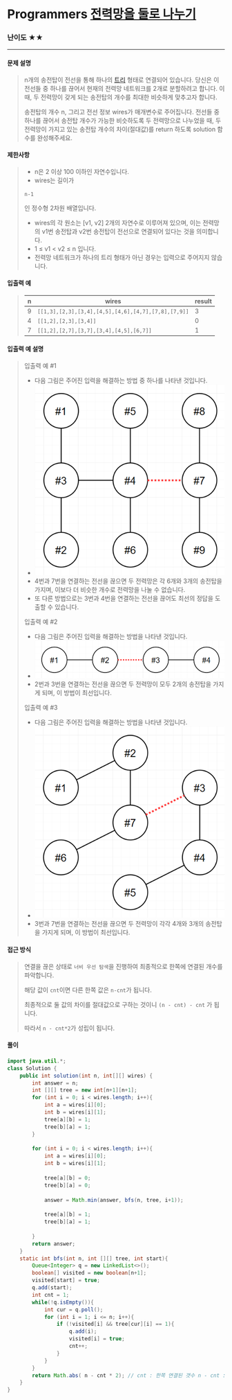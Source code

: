 # Programmers [전력망을 둘로 나누기](https://school.programmers.co.kr/learn/courses/30/lessons/86971)

### 난이도 ★★

---

#### 문제 설명

> n개의 송전탑이 전선을 통해 하나의 [트리](https://en.wikipedia.org/wiki/Tree_(data_structure)) 형태로 연결되어 있습니다. 당신은 이 전선들 중 하나를 끊어서 현재의 전력망 네트워크를 2개로 분할하려고 합니다. 이때, 두 전력망이 갖게 되는 송전탑의 개수를 최대한 비슷하게 맞추고자 합니다.
>
> 송전탑의 개수 n, 그리고 전선 정보 wires가 매개변수로 주어집니다. 전선들 중 하나를 끊어서 송전탑 개수가 가능한 비슷하도록 두 전력망으로 나누었을 때, 두 전력망이 가지고 있는 송전탑 개수의 차이(절대값)를 return 하도록 solution 함수를 완성해주세요.

#### 제한사항

>- n은 2 이상 100 이하인 자연수입니다.
>- wires는 길이가
>
>  ```
>  n-1
>  ```
>
>  인 정수형 2차원 배열입니다.
>
>  - wires의 각 원소는 [v1, v2] 2개의 자연수로 이루어져 있으며, 이는 전력망의 v1번 송전탑과 v2번 송전탑이 전선으로 연결되어 있다는 것을 의미합니다.
>  - 1 ≤ v1 < v2 ≤ n 입니다.
>  - 전력망 네트워크가 하나의 트리 형태가 아닌 경우는 입력으로 주어지지 않습니다.

#### 입출력 예

> | n    | wires                                               | result |
> | ---- | --------------------------------------------------- | ------ |
> | 9    | `[[1,3],[2,3],[3,4],[4,5],[4,6],[4,7],[7,8],[7,9]]` | 3      |
> | 4    | `[[1,2],[2,3],[3,4]]`                               | 0      |
> | 7    | `[[1,2],[2,7],[3,7],[3,4],[4,5],[6,7]]`             | 1      |

#### 입출력 예 설명

>입출력 예 #1
>
>- 다음 그림은 주어진 입력을 해결하는 방법 중 하나를 나타낸 것입니다.
>- ![ex1.png](images/ex1.png)
>- 4번과 7번을 연결하는 전선을 끊으면 두 전력망은 각 6개와 3개의 송전탑을 가지며, 이보다 더 비슷한 개수로 전력망을 나눌 수 없습니다.
>- 또 다른 방법으로는 3번과 4번을 연결하는 전선을 끊어도 최선의 정답을 도출할 수 있습니다.
>
>입출력 예 #2
>
>- 다음 그림은 주어진 입력을 해결하는 방법을 나타낸 것입니다.
>- ![ex2.png](images/ex2.png)
>- 2번과 3번을 연결하는 전선을 끊으면 두 전력망이 모두 2개의 송전탑을 가지게 되며, 이 방법이 최선입니다.
>
>입출력 예 #3
>
>- 다음 그림은 주어진 입력을 해결하는 방법을 나타낸 것입니다.
>- ![ex3.png](images/ex3.png)
>- 3번과 7번을 연결하는 전선을 끊으면 두 전력망이 각각 4개와 3개의 송전탑을 가지게 되며, 이 방법이 최선입니다.

#### 접근 방식

> 연결을 끊은 상태로 `너비 우선 탐색`을 진행하여 최종적으로 한쪽에 연결된 개수를 파악합니다.
>
> 해당 값이 `cnt`이면 다른 한쪽 값은 `n-cnt`가 됩니다.
>
> 최종적으로 둘 값의 차이를 절대값으로 구하는 것이니 `(n - cnt) - cnt` 가 됩니다.
>
> 따라서 `n - cnt*2`가 성립이 됩니다.

#### 풀이

```java
import java.util.*;
class Solution {
    public int solution(int n, int[][] wires) {
        int answer = n;
        int [][] tree = new int[n+1][n+1];
        for (int i = 0; i < wires.length; i++){
            int a = wires[i][0];
            int b = wires[i][1];
            tree[a][b] = 1;
            tree[b][a] = 1;
        }
        
        for (int i = 0; i < wires.length; i++){
            int a = wires[i][0];
            int b = wires[i][1];
            
            tree[a][b] = 0;
            tree[b][a] = 0;
            
            answer = Math.min(answer, bfs(n, tree, i+1));
            
            tree[a][b] = 1;
            tree[b][a] = 1;
            
        }
        return answer;
    }
    static int bfs(int n, int [][] tree, int start){
        Queue<Integer> q = new LinkedList<>();
        boolean[] visited = new boolean[n+1];
        visited[start] = true;
        q.add(start);
        int cnt = 1;
        while(!q.isEmpty()){
            int cur = q.poll();
            for (int i = 1; i <= n; i++){
                if (!visited[i] && tree[cur][i] == 1){
                    q.add(i);
                    visited[i] = true;
                    cnt++;
                }
            }
        }
        return Math.abs( n - cnt * 2); // cnt : 한쪽 연결된 갯수 n - cnt : 반대 연결된 갯수 둘이 빼주면 됩니다.
    }
}
```

